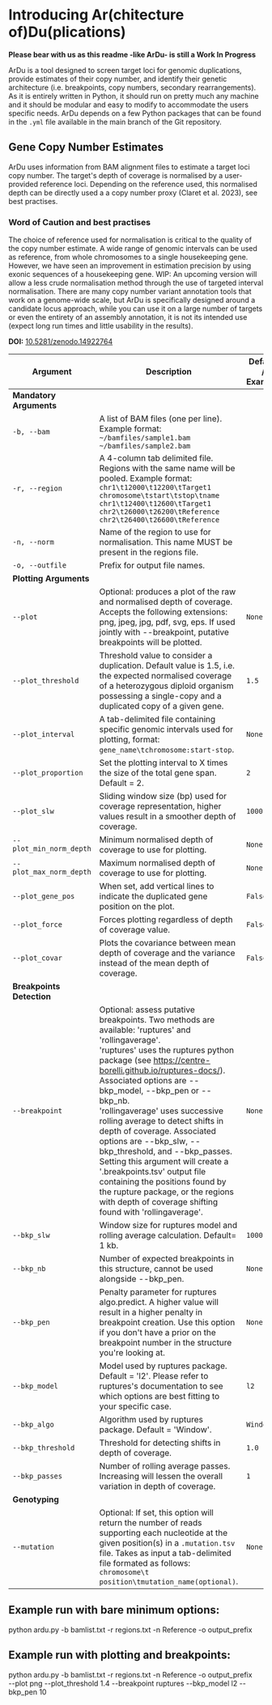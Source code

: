 # Introducing Ar(chitecture of)Du(plications)
**Please bear with us as this readme -like ArDu- is still a Work In Progress**

ArDu is a tool designed to screen target loci for genomic duplications, provide estimates of their copy number, and identify their genetic architecture (i.e. breakpoints, copy numbers, secondary rearrangements). As it is entirely written in Python, it should run on pretty much any machine and it should be modular and easy to modify to accommodate the users specific needs. 
ArDu depends on a few Python packages that can be found in the `.yml` file available in the main branch of the Git repository.

## Gene Copy Number Estimates

ArDu uses information from BAM alignment files to estimate a target loci copy number. The target's depth of coverage is normalised by a user-provided reference loci. Depending on the reference used, this normalised depth can be directly used a a copy number proxy (Claret et al. 2023), see best practises.

### Word of Caution and best practises 

The choice of reference used for normalisation is critical to the quality of the copy number estimate. A wide range of genomic intervals can be used as reference, from whole chromosomes to a single housekeeping gene. However, we have seen an improvement in estimation precision by using exonic sequences of a housekeeping gene. WIP: An upcoming version will allow a less crude normalisation method through the use of targeted interval normalisation.
There are many copy number variant annotation tools that work on a genome-wide scale, but ArDu is specifically designed around a candidate locus approach, while you can use it on a large number of targets or even the entirety of an assembly annotation, it is not its intended use (expect long run times and little usability in the results).

**DOI:** [10.5281/zenodo.14922764](https://doi.org/10.5281/zenodo.14922764)

| Argument               | Description                                                                                                            | Default / Example                    |
|------------------------|------------------------------------------------------------------------------------------------------------------------|--------------------------------------|
| **Mandatory Arguments** |                                                                                                                        |                                      |
| `-b, --bam`           | A list of BAM files (one per line). Example format: <br> `~/bamfiles/sample1.bam` <br> `~/bamfiles/sample2.bam`   |                     |
| `-r, --region`        | A 4-column tab delimited file. Regions with the same name will be pooled. Example format: <br> `chr1\t12000\t12200\tTarget1` <br> `chromosome\tstart\tstop\tname` <br> `chr1\t12400\t12600\tTarget1` <br> `chr2\t26000\t26200\tReference` <br> `chr2\t26400\t26600\tReference` | |
| `-n, --norm`         | Name of the region to use for normalisation. This name MUST be present in the regions file.                                   |                               |
| `-o, --outfile`       | Prefix for output file names.                                                                                          |                      |
| **Plotting Arguments** |                                                                                                                        |                                      |
| `--plot`              | Optional: produces a plot of the raw and normalised depth of coverage. Accepts the following extensions: png, jpeg, jpg, pdf, svg, eps. If used jointly with --breakpoint, putative breakpoints will be plotted. | `None`                               |
| `--plot_threshold`    | Threshold value to consider a duplication. Default value is 1.5, i.e. the expected normalised coverage of a heterozygous diploid organism possessing a single-copy and a duplicated copy of a given gene. | `1.5`                                |
| `--plot_interval`     | A tab-delimited file containing specific genomic intervals used for plotting, format: <br>`gene_name\tchromosome:start-stop`. | `None`                               |
| `--plot_proportion`   | Set the plotting interval to X times the size of the total gene span. Default = 2.                                      | `2`                                  |
| `--plot_slw`          | Sliding window size (bp) used for coverage representation, higher values result in a smoother depth of coverage.      | `1000`                               |
| `--plot_min_norm_depth`| Minimum normalised depth of coverage to use for plotting.                                                             | `None`                               |
| `--plot_max_norm_depth`| Maximum normalised depth of coverage to use for plotting.                                                             | `None`                               |
| `--plot_gene_pos`     | When set, add vertical lines to indicate the duplicated gene position on the plot.                                      | `False`                              |
| `--plot_force`        | Forces plotting regardless of depth of coverage value.                                                                  | `False`                              |
| `--plot_covar`        | Plots the covariance between mean depth of coverage and the variance instead of the mean depth of coverage.            | `False`                              |
| **Breakpoints Detection** |                                                                                                                      |                                      |
| `--breakpoint`        | Optional: assess putative breakpoints. Two methods are available: 'ruptures' and 'rollingaverage'. <br> 'ruptures' uses the ruptures python package (see https://centre-borelli.github.io/ruptures-docs/). Associated options are --bkp_model, --bkp_pen or --bkp_nb. <br> 'rollingaverage' uses successive rolling average to detect shifts in depth of coverage. Associated options are --bkp_slw, --bkp_threshold, and --bkp_passes. <br> Setting this argument will create a '.breakpoints.tsv' output file containing the positions found by the rupture package, or the regions with depth of coverage shifting found with 'rollingaverage'. | `None`                               |
| `--bkp_slw`           | Window size for ruptures model and rolling average calculation. Default= 1 kb.                                          | `1000`                               |
| `--bkp_nb`            | Number of expected breakpoints in this structure, cannot be used alongside --bkp_pen.                                   | `None`                               |
| `--bkp_pen`           | Penalty parameter for ruptures algo.predict. A higher value will result in a higher penalty in breakpoint creation. Use this option if you don't have a prior on the breakpoint number in the structure you're looking at. | `None`                               |
| `--bkp_model`         | Model used by ruptures package. Default = 'l2'. Please refer to ruptures's documentation to see which options are best fitting to your specific case.                                                                         | `l2`                                 |
| `--bkp_algo`          | Algorithm used by ruptures package. Default = 'Window'.                                                                  | `Window`                             |
| `--bkp_threshold`     | Threshold for detecting shifts in depth of coverage.                                                                    | `1.0`                                |
| `--bkp_passes`        | Number of rolling average passes. Increasing will lessen the overall variation in depth of coverage.                   | `1`                                  |
| **Genotyping**        |                                                                                                                        |                                      |
| `--mutation`          | Optional: If set, this option will return the number of reads supporting each nucleotide at the given position(s) in a `.mutation.tsv` file. Takes as input a tab-delimited file formated as follows: <br>`chromosome\t position\tmutation_name(optional)`. | `None`                               |


## Example run with bare minimum options:
python ardu.py -b bamlist.txt -r regions.txt -n Reference -o output_prefix
## Example run with plotting and breakpoints:
python ardu.py -b bamlist.txt -r regions.txt -n Reference -o output_prefix \
  --plot png --plot_threshold 1.4 --breakpoint ruptures --bkp_model l2 --bkp_pen 10


